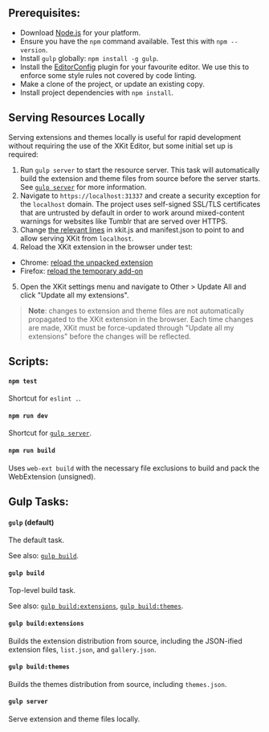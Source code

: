 ## Prerequisites:

* Download [Node.js](https://nodejs.org/download/) for your platform.
* Ensure you have the `npm` command available.  Test this with `npm --version`.
* Install `gulp` globally: `npm install -g gulp`.
* Install the [EditorConfig](http://editorconfig.org/#download) plugin for your favourite editor.  We use this to enforce some style rules not covered by code linting.
* Make a clone of the project, or update an existing copy.
* Install project dependencies with `npm install`.

## Serving Resources Locally

Serving extensions and themes locally is useful for rapid development without requiring the use of the XKit Editor, but some initial set up is required:

1. Run `gulp server` to start the resource server.  This task will automatically build the extension and theme files from source before the server starts.  See [`gulp server`](#gulp-server) for more information.
2. Navigate to `https://localhost:31337` and create a security exception for the `localhost` domain.  The project uses self-signed SSL/TLS certificates that are untrusted by default in order to work around mixed-content warnings for websites like Tumblr that are served over HTTPS.
3. Change [the relevant lines](https://gist.github.com/hobinjk/4b0ae4698d4e35320d3c977753946cf5) in xkit.js and manifest.json to point to and allow serving XKit from `localhost`.
4. Reload the XKit extension in the browser under test:
  - Chrome: [reload the unpacked extension](https://developer.chrome.com/extensions/getstarted#unpacked)
  - Firefox: [reload the temporary add-on](https://developer.mozilla.org/en-US/docs/Tools/about:debugging#Extensions)
5. Open the XKit settings menu and navigate to Other > Update All and click "Update all my extensions".

> **Note**: changes to extension and theme files are not automatically propagated to the XKit extension in the browser.  Each time changes are made, XKit must be force-updated through "Update all my extensions" before the changes will be reflected.

## Scripts:

#### `npm test`

Shortcut for `eslint .`.

#### `npm run dev`

Shortcut for [`gulp server`](#gulp-server).

#### `npm run build`

Uses `web-ext build` with the necessary file exclusions to build and pack the WebExtension (unsigned).

## Gulp Tasks:

#### `gulp` (default)

The default task.

See also: [`gulp build`](#gulp-build).

#### `gulp build`

Top-level build task.

See also: [`gulp build:extensions`](#gulp-buildextensions), [`gulp build:themes`](#gulp-buildthemes).

#### `gulp build:extensions`

Builds the extension distribution from source, including the JSON-ified extension files, `list.json`, and `gallery.json`.

#### `gulp build:themes`

Builds the themes distribution from source, including `themes.json`.

#### `gulp server`

Serve extension and theme files locally.
